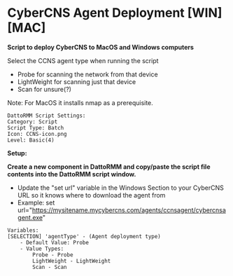 # CyberCNS Agent Deployment [WIN][MAC]
**Script to deploy CyberCNS to MacOS and Windows computers**

Select the CCNS agent type when running the script
  - Probe for scanning the network from that device
  - LightWeight for scanning just that device
  - Scan for unsure(?)
  
  Note: For MacOS it installs nmap as a prerequisite.

```
DattoRMM Script Settings:
Category: Script
Script Type: Batch
Icon: CCNS-icon.png
Level: Basic(4)
```
**Setup:**

**Create a new component in DattoRMM and copy/paste the script file contents into the DattoRMM script window.**
 - Update the "set url" variable in the Windows Section to your CyberCNS URL so it knows where to download the agent from
 - Example: set url="https://mysitename.mycybercns.com/agents/ccnsagent/cybercnsagent.exe"
	
```
Variables:
[SELECTION] 'agentType' - (Agent deployment type)
	- Default Value: Probe
	- Value Types:
		Probe - Probe
		LightWeight - LightWeight
		Scan - Scan
```
